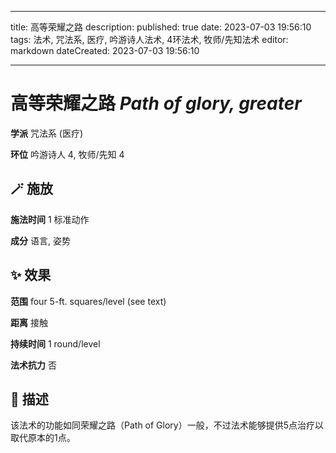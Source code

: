 
---
title: 高等荣耀之路
description: 
published: true
date: 2023-07-03 19:56:10
tags: 法术, 咒法系, 医疗, 吟游诗人法术, 4环法术, 牧师/先知法术
editor: markdown
dateCreated: 2023-07-03 19:56:10

---

# **高等荣耀之路** *Path of glory, greater*

**学派** 咒法系 (医疗) 

**环位** 吟游诗人 4, 牧师/先知 4

## 🪄 施放

**施法时间** 1 标准动作

**成分** 语言, 姿势

## ✨ 效果  

**范围** four 5-ft. squares/level (see text)

**距离** 接触  

**持续时间** 1 round/level 

**法术抗力** 否

## 📖 描述

该法术的功能如同荣耀之路（Path of Glory）一般，不过法术能够提供5点治疗以取代原本的1点。
    